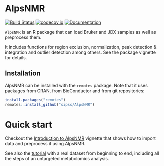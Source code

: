 # AlpsNMR

[![Build Status](https://travis-ci.org/sipss/AlpsNMR.svg?branch=master)](https://travis-ci.org/sipss/AlpsNMR) [![codecov.io](https://codecov.io/github/sipss/AlpsNMR/coverage.svg?branch=master)](https://codecov.io/github/sipss/AlpsNMR) [![Documentation](https://img.shields.io/badge/documentation-pkgdown-informational)](https://sipss.github.io/AlpsNMR/)

`AlpsNMR` is an R package that can load Bruker and JDX samples as well as
preprocess them.

It includes functions for region exclusion, normalization, peak detection & integration and
outlier detection among others. See the package vignette for details.


## Installation

AlpsNMR can be installed with the `remotes` package. Note that it uses packages from
CRAN, from BioConductor and from git repositories:

```r
install.packages("remotes")
remotes::install_github("sipss/AlpsNMR")
```

Quick start
=============

Checkout the [Introduction to AlpsNMR](https://sipss.github.io/AlpsNMR/articles/introduction-to-alpsnmr.html) vignette that shows how to import data and preprocess it using AlpsNMR.

See also the [tutorial](https://github.com/sipss/AlpsNMR/blob/master/vignettes/tutorial.pdf) with a real dataset from beginning to end, including all the steps of an untargeted metabolomics analysis. 